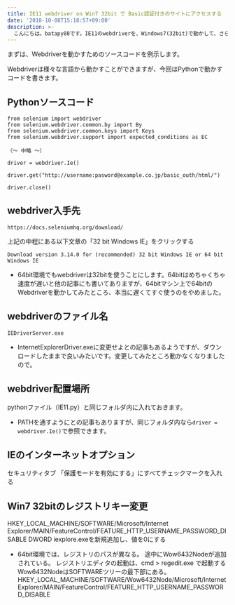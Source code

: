 ```yaml
---
title: IE11 webdriver on Win7 32bit で Basic認証付きのサイトにアクセスする
date: '2018-10-08T15:18:57+09:00'
description: >-
  こんにちは。batapy88です。IE11のwebdriverを、Windows7(32bit)で動かして、さらにBasic認証付きのサイトにアクセスする方法を探っていきます。
---
```

まずは、Webdriverを動かすためのソースコードを例示します。

Webdriverは様々な言語から動かすことができますが、今回はPythonで動かすコードを書きます。

## Pythonソースコード


```
from selenium import webdriver
from selenium.webdriver.common.by import By
from selenium.webdriver.common.keys import Keys
from selenium.webdriver.support import expected_conditions as EC

（～ 中略 ～）

driver = webdriver.Ie()

driver.get("http://username:pasword@example.co.jp/basic_outh/html/")

driver.close()
```

## webdriver入手先

```
https://docs.seleniumhq.org/download/
```

上記の中程にある以下文章の「32 bit Windows IE」をクリックする

```
Download version 3.14.0 for (recommended) 32 bit Windows IE or 64 bit Windows IE
```
* 64bit環境でもwebdriverは32bitを使うことにします。64bitはめちゃくちゃ速度が遅いと他の記事にも書いてありますが、64bitマシン上で64bitのWebdriverを動かしてみたところ、本当に遅くてすぐ使うのをやめました。

## webdriverのファイル名
```
IEDriverServer.exe
```
* InternetExplorerDriver.exeに変更せよとの記事もあるようですが、ダウンロードしたままで良いみたいです。変更してみたところ動かなくなりましたので。

## webdriver配置場所
pythonファイル（IE11.py）と同じフォルダ内に入れておきます。
* PATHを通すようにとの記事もありますが、同じフォルダ内なら`driver = webdriver.Ie()`で参照できます。

## IEのインターネットオプション
セキュリティタブ
「保護モードを有効にする」にすべてチェックマークを入れる

## Win7 32bitのレジストリキー変更
HKEY_LOCAL_MACHINE/SOFTWARE/Microsoft/Internet Explorer/MAIN/FeatureControl/FEATURE_HTTP_USERNAME_PASSWORD_DISABLE
DWORD iexplore.exeを新規追加し、値を0にする
* 64bit環境では、レジストリのパスが異なる。
途中にWow6432Nodeが追加されている。
レジストリエディタの起動は、cmd > regedit.exe で起動する
Wow6432NodeはSOFTWAREツリーの最下部にある。
HKEY_LOCAL_MACHINE/SOFTWARE/Wow6432Node/Microsoft/Internet Explorer/MAIN/FeatureControl/FEATURE_HTTP_USERNAME_PASSWORD_DISABLE

